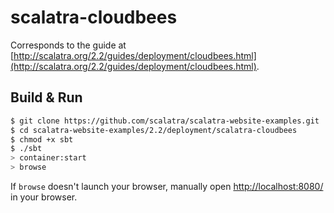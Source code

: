 # scalatra-cloudbees #

Corresponds to the guide at [http://scalatra.org/2.2/guides/deployment/cloudbees.html](http://scalatra.org/2.2/guides/deployment/cloudbees.html).

## Build & Run ##

```sh
$ git clone https://github.com/scalatra/scalatra-website-examples.git
$ cd scalatra-website-examples/2.2/deployment/scalatra-cloudbees
$ chmod +x sbt
$ ./sbt
> container:start
> browse
```

If `browse` doesn't launch your browser, manually open [http://localhost:8080/](http://localhost:8080/) in your browser.
